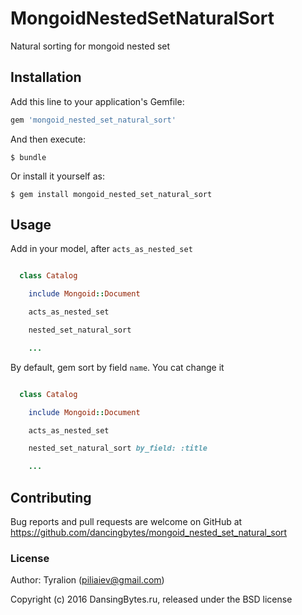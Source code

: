 # MongoidNestedSetNaturalSort

Natural sorting for mongoid nested set

## Installation

Add this line to your application's Gemfile:

```ruby
gem 'mongoid_nested_set_natural_sort'
```

And then execute:

    $ bundle

Or install it yourself as:

    $ gem install mongoid_nested_set_natural_sort

## Usage

Add in your model, after `acts_as_nested_set`

```ruby

  class Catalog

    include Mongoid::Document

    acts_as_nested_set

    nested_set_natural_sort

    ...

```

By default, gem sort by field `name`. You cat change it

```ruby

  class Catalog

    include Mongoid::Document

    acts_as_nested_set

    nested_set_natural_sort by_field: :title

    ...

```

## Contributing

Bug reports and pull requests are welcome on GitHub at https://github.com/dancingbytes/mongoid_nested_set_natural_sort

### License

Author: Tyralion (piliaiev@gmail.com)

Copyright (c) 2016 DansingBytes.ru, released under the BSD license

